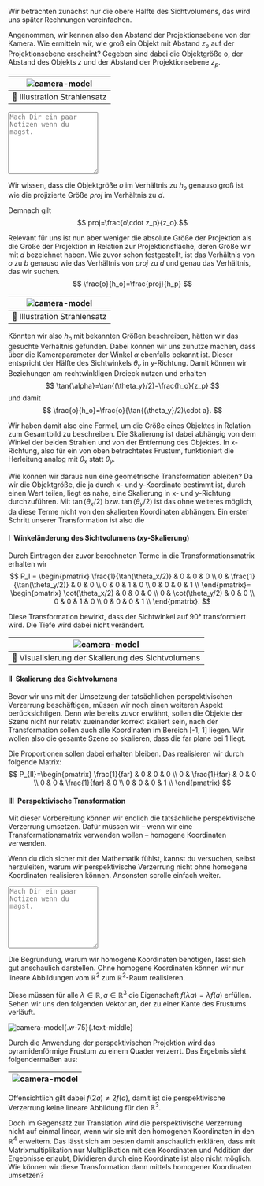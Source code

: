 
Wir betrachten zunächst nur die obere Hälfte des Sichtvolumens, das wird uns später Rechnungen vereinfachen.

Angenommen, wir kennen also den Abstand der Projektionsebene von der Kamera. Wie ermitteln wir, wie groß ein Objekt mit Abstand $z_o$ auf der Projektionsebene erscheint? Gegeben sind dabei die Objektgröße o, der Abstand des Objekts $z$ und der Abstand der Projektionsebene $z_p$.

| ![camera-model](./strahlensatz1.jpg?as=webp) |
| :--------------: |
| :jigsaw: Illustration Strahlensatz |


<textarea class = 'notes' rows = '8' placeholder = 'Mach Dir ein paar Notizen wenn du magst.'></textarea> 

Wir wissen, dass die Objektgröße $o$ im Verhältnis zu $h_o$ genauso groß ist wie die projizierte Größe $proj$ im Verhältnis zu $d$.

Demnach gilt $$
proj=\frac{o\cdot z_p}{z_o}.$$

Relevant für uns ist nun aber weniger die absolute Größe der Projektion als die Größe der Projektion in Relation zur Projektionsfläche, deren Größe wir mit $d$ bezeichnet haben.
Wie zuvor schon festgestellt, ist das Verhältnis von $o$ zu $b$ genauso wie das Verhältnis von $proj$ zu $d$ und genau das Verhältnis, das wir suchen.
$$
\frac{o}{h_o}=\frac{proj}{h_p}
$$

| ![camera-model](./strahlensatz2.jpg?as=webp) |
| :--------------: |
| :jigsaw: Illustration Strahlensatz |

Könnten wir also $h_o$ mit bekannten Größen beschreiben, hätten wir das gesuchte Verhältnis gefunden. Dabei können wir uns zunutze machen, dass über die Kameraparameter der Winkel $\alpha$ ebenfalls bekannt ist. Dieser entspricht der Hälfte des Sichtwinkels $\theta_y$ in y-Richtung. Damit können wir Beziehungen am rechtwinkligen Dreieck nutzen und erhalten$$
\tan{\alpha}=\tan{(\theta_y}/2)=\frac{h_o}{z_p}
$$ und damit $$
\frac{o}{h_o}=\frac{o}{\tan{(\theta_y}/2)\cdot a}.
$$

Wir haben damit also eine Formel, um die Größe eines Objektes in Relation zum Gesamtbild zu beschreiben. Die Skalierung ist dabei abhängig von dem Winkel der beiden Strahlen und von der Entfernung des Objektes. In x-Richtung, also für ein von oben betrachtetes Frustum, funktioniert die Herleitung analog mit $\theta_x$ statt $\theta_y$.

Wie können wir daraus nun eine geometrische Transformation ableiten?
Da wir die Objektgröße, die ja durch x- und y-Koordinate bestimmt ist, durch einen Wert teilen, liegt es nahe, eine Skalierung in x- und y-Richtung durchzuführen. Mit $\tan{(\theta_x}/2)$ bzw. $\tan{(\theta_y}/2)$ ist das ohne weiteres möglich, da diese Terme nicht von den skalierten Koordinaten abhängen. Ein erster Schritt unserer Transformation ist also die




#### **I**&ensp;Winkeländerung des Sichtvolumens (xy-Skalierung)

Durch Eintragen der zuvor berechneten Terme in die Transformationsmatrix erhalten wir
$$
    P_I =
    \begin{pmatrix}
        \frac{1}{\tan(\theta_x/2)} & 0 & 0 & 0 \\
        0 & \frac{1}{\tan(\theta_y/2)} & 0 & 0 \\
        0 & 0 & 1 & 0 \\
        0 & 0 & 0 & 1 \\
    \end{pmatrix}=
    \begin{pmatrix}
        \cot(\theta_x/2) & 0 & 0 & 0 \\
        0 & \cot(\theta_y/2) & 0 & 0 \\
        0 & 0 & 1 & 0 \\
        0 & 0 & 0 & 1 \\
    \end{pmatrix}.
$$

Diese Transformation bewirkt, dass der Sichtwinkel auf 90° transformiert wird. Die Tiefe wird dabei nicht verändert.

| ![camera-model](./fov_scaling.png?as=webp) |
| :--------------: |
| :jigsaw: Visualisierung der Skalierung des Sichtvolumens |




#### **II**&ensp;Skalierung des Sichtvolumens

Bevor wir uns mit der Umsetzung der tatsächlichen perspektivischen Verzerrung beschäftigen, müssen wir noch einen weiteren Aspekt berücksichtigen. Denn wie bereits zuvor erwähnt, sollen die Objekte der Szene nicht nur relativ zueinander korrekt skaliert sein, nach der Transformation sollen auch alle Koordinaten im Bereich [-1, 1] liegen. Wir wollen also die gesamte Szene so skalieren, dass die far plane bei 1 liegt.

Die Proportionen sollen dabei erhalten bleiben. Das realisieren wir durch folgende Matrix:$$
                    P_{II}=\begin{pmatrix}
                        \frac{1}{far} & 0 & 0 & 0 \\
                        0 & \frac{1}{far} & 0 & 0 \\
                        0 & 0 & \frac{1}{far} & 0 \\
                        0 & 0 & 0 & 1 \\
                    \end{pmatrix}
$$




#### **III**&ensp;Perspektivische Transformation

Mit dieser Vorbereitung können wir endlich die tatsächliche perspektivische Verzerrung umsetzen.
Dafür müssen wir – wenn wir eine Transformationsmatrix verwenden wollen – homogene Koordinaten verwenden.

Wenn du dich sicher mit der Mathematik fühlst, kannst du versuchen, selbst herzuleiten, warum wir perspektivische Verzerrung nicht ohne homogene Koordinaten realisieren können. Ansonsten scrolle einfach weiter.
<textarea class = 'notes' rows = '8' placeholder = 'Mach Dir ein paar Notizen wenn du magst.'></textarea>

Die Begründung, warum wir homogene Koordinaten benötigen, lässt sich gut anschaulich darstellen. Ohne homogene Koordinaten können wir nur lineare Abbildungen vom $\mathbb{R}^3$ zum $\mathbb{R}^3$-Raum realisieren.

Diese müssen für alle $\lambda\in \mathbb{R},a\in \mathbb{R}^3$ die Eigenschaft $f\left(\lambda a\right)=\lambda f\left(a\right)$ erfüllen. Sehen wir uns den folgenden Vektor an, der zu einer Kante des Frustums verläuft.

![camera-model](./homogenous1.jpg?as=webp){.w-75}{.text-middle}

Durch die Anwendung der perspektivischen Projektion wird das pyramidenförmige Frustum zu einem Quader verzerrt. Das Ergebnis sieht folgendermaßen aus:

| ![camera-model](./homogenous2.jpg?as=webp) |
| :--------------: |

Offensichtlich gilt dabei $f\left(2a\right)\neq2f\left(a\right)$, damit ist die perspektivische Verzerrung keine lineare Abbildung für den $\mathbb{R}^3$.

Doch im Gegensatz zur Translation wird die perspektivische Verzerrung nicht auf einmal linear, wenn wir sie mit den homogenen Koordinaten in den $\mathbb{R}^4$ erweitern. Das lässt sich am besten damit anschaulich erklären, dass mit Matrixmultiplikation nur Multiplikation mit den Koordinaten und Addition der Ergebnisse erlaubt, Dividieren durch eine Koordinate ist also nicht möglich. Wie können wir diese Transformation dann mittels homogener Koordinaten umsetzen?
